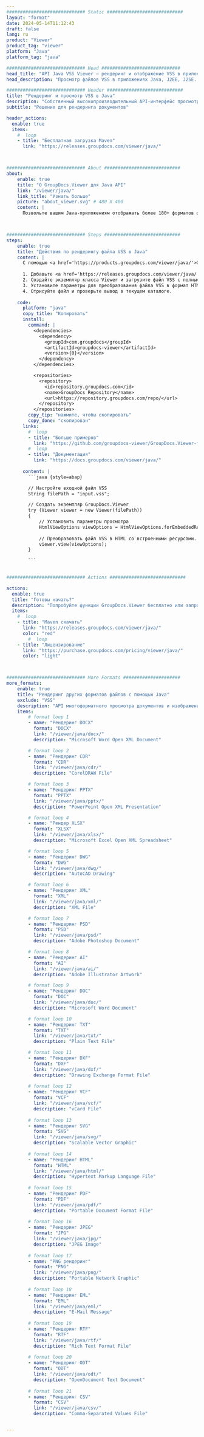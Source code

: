 ```yaml
---
############################# Static ############################
layout: "format"
date: 2024-05-14T11:12:43
draft: false
lang: ru
product: "Viewer"
product_tag: "viewer"
platform: "Java"
platform_tag: "java"

############################# Head #############################
head_title: "API Java VSS Viewer – рендеринг и отображение VSS в приложениях Java"
head_description: "Просмотр файлов VSS в приложениях Java, J2EE, J2SE. Поддерживает просмотр более 180 форматов документов и изображений в режиме HTML, PDF или изображений, а также расширенные функции для управления параметрами просмотра документов."

############################# Header ############################
title: "Рендеринг и просмотр VSS в Java" 
description: "Собственный высокопроизводительный API-интерфейс просмотра файлов VSS для приложений на базе Java, J2EE и J2SE, поддерживающий широкий спектр дополнительных функций для настройки внешнего вида формата выходного документа." 
subtitle: "Решение для рендеринга документов" 

header_actions:
  enable: true
  items:
    #  loop
    - title: "Бесплатная загрузка Maven"
      link: "https://releases.groupdocs.com/viewer/java/"



############################# About ############################
about:
    enable: true
    title: "О GroupDocs.Viewer для Java API"
    link: "/viewer/java/"
    link_title: "Узнать больше"
    picture: "about_viewer.svg" # 480 X 400
    content: |
      Позвольте вашим Java-приложениям отображать более 180+ форматов файлов в режимах HTML, PDF или изображений с помощью API GroupDocs.Viewer для Java без установки какого-либо дополнительного программного обеспечения; такие как Microsoft Office, Apache Open Office, Adobe Acrobat Reader и т. д. Разработчики могут легко просматривать все популярные изображения и типы документов, включая Microsoft Office, OpenDocument, HTML, PDF, Archive, Diagrams, Photoshop, AutoCAD и форматы языков программирования внутри приложений Java с помощью быстрый и качественный рендеринг.



############################# Steps ############################
steps:
    enable: true
    title: "Действия по рендерингу файла VSS в Java" 
    content: |
      С помощью <a href='https://products.groupdocs.com/viewer/java/'>GroupDocs.Viewer</a> вы можете преобразовать VSS в HTML, JPEG, PNG или PDF за несколько шагов.
      
      1. Добавьте <a href='https://releases.groupdocs.com/viewer/java/'>GroupDocs.Viewer для Java</a> в качестве зависимости к вашему проекту. 
      2. Создайте экземпляр класса Viewer и загрузите файл VSS с полным путем.  
      3. Установите параметры для преобразования файла VSS в формат HTML, PNG, JPEG или PDF. 
      4. Отрисуйте файл и проверьте вывод в текущем каталоге. 
   
    code:
      platform: "java"
      copy_title: "Копировать"
      install:
        command: |
          <dependencies>
            <dependency>
              <groupId>com.groupdocs</groupId>
              <artifactId>groupdocs-viewer</artifactId>
              <version>{0}</version>
            </dependency>
          </dependencies>

          <repositories>
            <repository>
              <id>repository.groupdocs.com</id>
              <name>GroupDocs Repository</name>
              <url>https://repository.groupdocs.com/repo/</url>
            </repository>
          </repositories>
        copy_tip: "нажмите, чтобы скопировать"
        copy_done: "скопирован"
      links:
        #  loop
        - title: "Больше примеров"
          link: "https://github.com/groupdocs-viewer/GroupDocs.Viewer-for-Java"
        #  loop
        - title: "Документация"
          link: "https://docs.groupdocs.com/viewer/java/"
          
      content: |
        ```java {style=abap}

        // Настройте входной файл VSS
        String filePath = "input.vss";

        // Создать экземпляр GroupDocs.Viewer
        try (Viewer viewer = new Viewer(filePath))
        {
            // Установить параметры просмотра
            HtmlViewOptions viewOptions = HtmlViewOptions.forEmbeddedResources();
                
            // Преобразовать файл VSS в HTML со встроенными ресурсами.
            viewer.view(viewOptions);
        }

        ```
            

############################# Actions ############################

actions:
  enable: true
  title: "Готовы начать?"
  description: "Попробуйте функции GroupDocs.Viewer бесплатно или запросите лицензию."
  items:
    #  loop
    - title: "Maven скачать"
      link: "https://releases.groupdocs.com/viewer/java/"
      color: "red"
        #  loop
    - title: "Лицензирование"
      link: "https://purchase.groupdocs.com/pricing/viewer/java/"
      color: "light"



############################# More Formats #####################
more_formats:
    enable: true
    title: "Рендеринг других форматов файлов с помощью Java"
    exclude: "VSS"
    description: "API многоформатного просмотра документов и изображений для Java. Просмотрите некоторые популярные форматы файлов ниже без использования внешних программ просмотра."
    items: 
        # format loop 1
        - name: "Рендеринг DOCX"
          format: "DOCX"
          link: "/viewer/java/docx/"
          description: "Microsoft Word Open XML Document" 

        # format loop 2
        - name: "Рендеринг CDR" 
          format: "CDR"
          link: "/viewer/java/cdr/"
          description: "CorelDRAW File" 

        # format loop 3
        - name: "Рендеринг PPTX"
          format: "PPTX"
          link: "/viewer/java/pptx/"
          description: "PowerPoint Open XML Presentation" 

        # format loop 4
        - name: "Рендер XLSX"
          format: "XLSX"
          link: "/viewer/java/xlsx/"
          description: "Microsoft Excel Open XML Spreadsheet" 

        # format loop 5
        - name: "Рендеринг DWG"
          format: "DWG"
          link: "/viewer/java/dwg/"
          description: "AutoCAD Drawing"

        # format loop 6
        - name: "Рендеринг XML"
          format: "XML"
          link: "/viewer/java/xml/"
          description: "XML File"

        # format loop 7
        - name: "Рендеринг PSD"
          format: "PSD"
          link: "/viewer/java/psd/"
          description: "Adobe Photoshop Document"

        # format loop 8
        - name: "Рендеринг AI"
          format: "AI"
          link: "/viewer/java/ai/"
          description: "Adobe Illustrator Artwork"

        # format loop 9
        - name: "Рендеринг DOC"
          format: "DOC"
          link: "/viewer/java/doc/"
          description: "Microsoft Word Document" 

        # format loop 10
        - name: "Рендеринг TXT" 
          format: "TXT"
          link: "/viewer/java/txt/"
          description: "Plain Text File" 

        # format loop 11
        - name: "Рендеринг DXF" 
          format: "DXF"
          link: "/viewer/java/dxf/"
          description: "Drawing Exchange Format File"  
          
        # format loop 12
        - name: "Рендеринг VCF"
          format: "VCF"
          link: "/viewer/java/vcf/"
          description: "vCard File"  
              
        # format loop 13
        - name: "Рендеринг SVG"
          format: "SVG"
          link: "/viewer/java/svg/"
          description: "Scalable Vector Graphic" 
          
        # format loop 14
        - name: "Рендеринг HTML"
          format: "HTML"
          link: "/viewer/java/html/"
          description: "Hypertext Markup Language File" 
          
        # format loop 15
        - name: "Рендеринг PDF"
          format: "PDF"
          link: "/viewer/java/pdf/"
          description: "Portable Document Format File"
          
        # format loop 16
        - name: "Рендеринг JPEG"
          format: "JPG"
          link: "/viewer/java/jpg/"
          description: "JPEG Image"
          
        # format loop 17
        - name: "PNG рендеринг"
          format: "PNG"
          link: "/viewer/java/png/"
          description: "Portable Network Graphic" 
          
        # format loop 18
        - name: "Рендеринг EML"
          format: "EML"
          link: "/viewer/java/eml/"
          description: "E-Mail Message" 
          
        # format loop 19
        - name: "Рендеринг RTF"
          format: "RTF"
          link: "/viewer/java/rtf/"
          description: "Rich Text Format File" 
          
        # format loop 20
        - name: "Рендеринг ODT"
          format: "ODT"
          link: "/viewer/java/odt/"
          description: "OpenDocument Text Document" 
          
        # format loop 21
        - name: "Рендеринг CSV"
          format: "CSV"
          link: "/viewer/java/csv/"
          description: "Comma-Separated Values File" 


---
```

